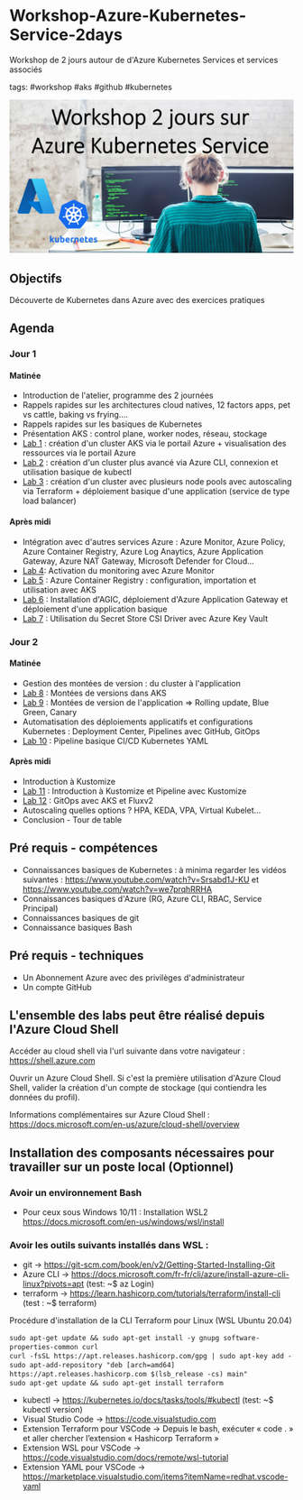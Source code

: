 # Workshop-Azure-Kubernetes-Service-2days
Workshop de 2 jours autour de d'Azure Kubernetes Services et services associés

tags: #workshop #aks #github #kubernetes

<img width='800' src='./images/Banner-workshop.jpg'/> 


## Objectifs
Découverte de Kubernetes dans Azure avec des exercices pratiques

## Agenda
### Jour 1
#### Matinée
- Introduction de l'atelier, programme des 2 journées
- Rappels rapides sur les architectures cloud natives, 12 factors apps, pet vs cattle, baking vs frying....
- Rappels rapides sur les basiques de Kubernetes
- Présentation AKS : control plane, worker nodes, réseau, stockage
- [Lab 1](/Lab_1/README.md) : création d'un cluster AKS via le portail Azure + visualisation des ressources via le portail Azure 
- [Lab 2](/Lab_2/README.md) : création d'un cluster plus avancé via Azure CLI, connexion et utilisation basique de kubectl
- [Lab 3](/Lab_3/README.md) : création d'un cluster avec plusieurs node pools avec autoscaling via Terraform + déploiement basique d'une application (service de type load balancer)
#### Après midi
- Intégration avec d'autres services Azure : Azure Monitor, Azure Policy, Azure Container Registry, Azure Log Anaytics, Azure Application Gateway, Azure NAT Gateway, Microsoft Defender for Cloud...
- [Lab 4](/Lab_4/README.md): Activation du monitoring avec Azure Monitor
- [Lab 5](/Lab_5/README.md) : Azure Container Registry : configuration, importation et utilisation avec AKS 
- [Lab 6](/Lab_6/README.md) : Installation d'AGIC, déploiement d'Azure Application Gateway et déploiement d'une application basique
- [Lab 7](/Lab_7/README.md) : Utilisation du Secret Store CSI Driver avec Azure Key Vault


### Jour 2
#### Matinée
- Gestion des montées de version : du cluster à l'application 
- [Lab 8](/Lab_8/README.md) : Montées de versions dans AKS
- [Lab 9](/Lab_9/README.md) : Montées de version de l'application  => Rolling update, Blue Green, Canary
- Automatisation des déploiements applicatifs et configurations Kubernetes : Deployment Center, Pipelines avec GitHub, GitOps
- [Lab 10](/Lab_10/README.md) : Pipeline basique CI/CD Kubernetes YAML 
#### Après midi
- Introduction à Kustomize
- [Lab 11](/Lab_11/README.md) : Introduction à Kustomize et Pipeline avec Kustomize
- [Lab 12](/Lab_12/README.md) : GitOps avec AKS et Fluxv2 
- Autoscaling quelles options ? HPA, KEDA, VPA, Virtual Kubelet...
- Conclusion - Tour de table

## Pré requis - compétences
- Connaissances basiques de Kubernetes : à minima regarder les vidéos suivantes : https://www.youtube.com/watch?v=Srsabd1J-KU et https://www.youtube.com/watch?v=we7prqhRRHA
- Connaissances basiques d'Azure (RG, Azure CLI, RBAC, Service Principal)
- Connaissances basiques de git
- Connaissance basiques Bash

## Pré requis - techniques
- Un Abonnement Azure avec des privilèges d'administrateur
- Un compte GitHub


## L'ensemble des labs peut être réalisé depuis l'Azure Cloud Shell

Accéder au cloud shell via l'url suivante dans votre navigateur : https://shell.azure.com

Ouvrir un Azure Cloud Shell. Si c'est la première utilisation d'Azure Cloud Shell, valider la création d'un compte de stockage (qui contiendra les données du profil).

Informations complémentaires sur Azure Cloud Shell : https://docs.microsoft.com/en-us/azure/cloud-shell/overview 


## Installation des composants nécessaires pour travailler sur un poste local (Optionnel)

### Avoir un environnement Bash 
- Pour ceux sous Windows 10/11 : Installation WSL2 https://docs.microsoft.com/en-us/windows/wsl/install

### Avoir les outils suivants installés dans WSL : 
- git -> https://git-scm.com/book/en/v2/Getting-Started-Installing-Git 
- Azure CLI -> https://docs.microsoft.com/fr-fr/cli/azure/install-azure-cli-linux?pivots=apt (test: ~$  az Login)
- terraform -> https://learn.hashicorp.com/tutorials/terraform/install-cli (test : ~$ terraform)

Procédure d'installation de la CLI Terraform pour Linux (WSL Ubuntu 20.04)
```
sudo apt-get update && sudo apt-get install -y gnupg software-properties-common curl
curl -fsSL https://apt.releases.hashicorp.com/gpg | sudo apt-key add -
sudo apt-add-repository "deb [arch=amd64] https://apt.releases.hashicorp.com $(lsb_release -cs) main"
sudo apt-get update && sudo apt-get install terraform
```

- kubectl -> https://kubernetes.io/docs/tasks/tools/#kubectl  (test: ~$  kubectl version)
- Visual Studio Code -> https://code.visualstudio.com
- Extension Terraform pour VSCode -> Depuis le bash, exécuter « code . » et aller chercher l’extension « Hashicorp Terraform »
- Extension WSL pour VSCode -> https://code.visualstudio.com/docs/remote/wsl-tutorial
- Extension YAML pour VSCode -> https://marketplace.visualstudio.com/items?itemName=redhat.vscode-yaml
